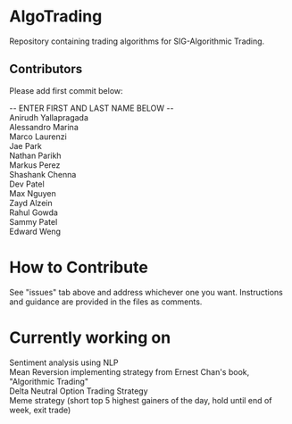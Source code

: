 # AlgoTrading
Repository containing trading algorithms for SIG-Algorithmic Trading.

## Contributors
Please add first commit below:

-- ENTER FIRST AND LAST NAME BELOW -- \
Anirudh Yallapragada \
Alessandro Marina \
Marco Laurenzi \
Jae Park \
Nathan Parikh \
Markus Perez \
Shashank Chenna \
Dev Patel \
Max Nguyen \
Zayd Alzein \
Rahul Gowda \
Sammy Patel \
Edward Weng

# How to Contribute
See "issues" tab above and address whichever one you want. Instructions and guidance are provided in the files as comments.

# Currently working on
Sentiment analysis using NLP \
Mean Reversion implementing strategy from Ernest Chan's book, "Algorithmic Trading" \
Delta Neutral Option Trading Strategy \
Meme strategy (short top 5 highest gainers of the day, hold until end of week, exit trade)
